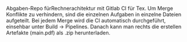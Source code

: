 Abgaben-Repo fürRechnerachitektur mit Gitlab CI für Tex.
Um Merge Konflikte zu verhindern, sind die einzelnen Aufgaben in einzelne Dateien aufgeteilt.
Bei jedem Merge wird die CI automatisch durchgeführt, einsehbar unter Build -> Pipelines.
Danach kann man rechts die erstellen Artefakte (main.pdf) als .zip herunterladen.
